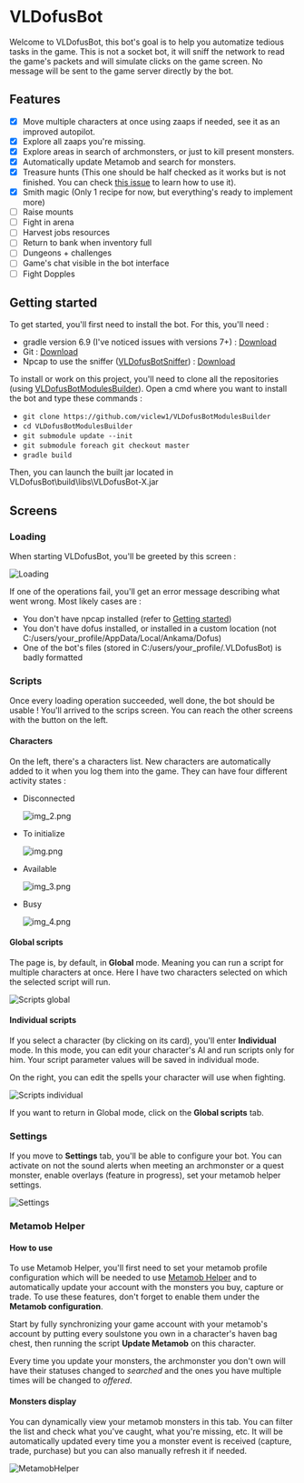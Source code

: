 # VLDofusBot

Welcome to VLDofusBot, this bot's goal is to help you automatize tedious tasks in the game. This is not a socket bot, it
will sniff the network to read the game's packets and will simulate clicks on the game screen. No message will be sent
to the game server directly by the bot.

## Features

- [x] Move multiple characters at once using zaaps if needed, see it as an improved autopilot.
- [x] Explore all zaaps you're missing.
- [x] Explore areas in search of archmonsters, or just to kill present monsters.
- [x] Automatically update Metamob and search for monsters.
- [x] Treasure hunts (This one should be half checked as it works but is not finished. You can
  check [this issue](https://github.com/viclew1/VLDofusBot/issues/8) to learn how to use it).
- [x] Smith magic (Only 1 recipe for now, but everything's ready to implement more)
- [ ] Raise mounts
- [ ] Fight in arena
- [ ] Harvest jobs resources
- [ ] Return to bank when inventory full
- [ ] Dungeons + challenges
- [ ] Game's chat visible in the bot interface
- [ ] Fight Dopples

## Getting started

To get started, you'll first need to install the bot. For this, you'll need :

- gradle version 6.9 (I've noticed issues with versions 7+) : [Download](https://gradle.org/releases/)
- Git : [Download](https://git-scm.com/downloads)
- Npcap to use the
  sniffer ([VLDofusBotSniffer](https://github.com/viclew1/VLDofusBotSniffer)) : [Download](https://npcap.com/#download)

To install or work on this project, you'll need to clone all the repositories
(using [VLDofusBotModulesBuilder](https://github.com/viclew1/VLDofusBotModulesBuilder)). Open a cmd where you want to
install the bot and type these commands :

- ```git clone https://github.com/viclew1/VLDofusBotModulesBuilder```
- ```cd VLDofusBotModulesBuilder```
- ```git submodule update --init```
- ```git submodule foreach git checkout master```
- ```gradle build```

Then, you can launch the built jar located in VLDofusBot\build\libs\VLDofusBot-X.jar

## Screens

### Loading

When starting VLDofusBot, you'll be greeted by this screen :

![Loading](demo/loading_screen.png)

If one of the operations fail, you'll get an error message describing what went wrong.
Most likely cases are :

- You don't have npcap installed (refer to [Getting started](#getting-started))
- You don't have dofus installed, or installed in a custom location
  (not C:/users/your_profile/AppData/Local/Ankama/Dofus)
- One of the bot's files (stored in C:/users/your_profile/.VLDofusBot) is badly formatted

### Scripts

Once every loading operation succeeded, well done, the bot should be usable ! You'll arrived to the scrips screen. You
can reach the other screens with the button on the left.

#### Characters

On the left, there's a characters list. New characters are automatically added to it when you log them into the game.
They can have four different activity states :

- Disconnected

  ![img_2.png](demo/status_disconnected.png)
- To initialize

  ![img.png](demo/status_to_initialize.png)
- Available

  ![img_3.png](demo/status_available.png)
- Busy

  ![img_4.png](demo/status_busy.png)

#### Global scripts

The page is, by default, in **Global** mode. Meaning you can run a script for multiple characters at once. Here I have
two characters selected on which the selected script will run.

![Scripts global](demo/scripts_screen_global.png)

#### Individual scripts

If you select a character (by clicking on its card), you'll enter **Individual** mode. In this mode, you can edit
your character's AI and run scripts only for him. Your script parameter values will be saved in individual mode.

On the right, you can edit the spells your character will use when fighting.

![Scripts individual](demo/scripts_screen_individual.png)

If you want to return in Global mode, click on the **Global scripts** tab.

### Settings

If you move to **Settings** tab, you'll be able to configure your bot. You can activate on not the sound alerts when
meeting an archmonster or a quest monster, enable overlays (feature in progress), set your metamob helper settings.

![Settings](demo/settings_screen.png)

### Metamob Helper

#### How to use

To use Metamob Helper, you'll first need to set your metamob profile configuration which will be needed to
use [Metamob Helper](#metamob-helper) and to automatically update your account with the monsters you buy, capture or
trade. To use these features, don't forget to enable them under the **Metamob configuration**.

Start by fully synchronizing your game account with your metamob's account by putting every soulstone you own in a
character's haven bag chest, then running the script **Update Metamob** on this character.

Every time you update your monsters, the archmonster you don't own will have their statuses changed to *searched* and
the ones you have multiple times will be changed to *offered*.

#### Monsters display

You can dynamically view your metamob monsters in this tab. You can filter the list and check what you've caught, what
you're missing, etc. It will be automatically updated every time you a monster event is received (capture, trade,
purchase) but you can also manually refresh it if needed.

![MetamobHelper](demo/metamob_screen.png)